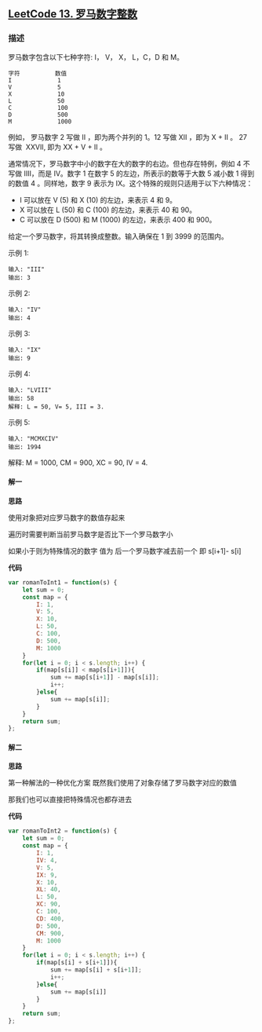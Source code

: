 ## [LeetCode 13. 罗马数字整数](https://leetcode-cn.com/problems/roman-to-integer)
### 描述

罗马数字包含以下七种字符: I， V， X， L，C，D 和 M。
```
字符          数值
I             1
V             5
X             10
L             50
C             100
D             500
M             1000
```
例如， 罗马数字 2 写做 II ，即为两个并列的 1。12 写做 XII ，即为 X + II 。 27 写做  XXVII, 即为 XX + V + II 。

通常情况下，罗马数字中小的数字在大的数字的右边。但也存在特例，例如 4 不写做 IIII，而是 IV。数字 1 在数字 5 的左边，所表示的数等于大数 5 减小数 1 得到的数值 4 。同样地，数字 9 表示为 IX。这个特殊的规则只适用于以下六种情况：

- I 可以放在 V (5) 和 X (10) 的左边，来表示 4 和 9。
- X 可以放在 L (50) 和 C (100) 的左边，来表示 40 和 90。 
- C 可以放在 D (500) 和 M (1000) 的左边，来表示 400 和 900。

给定一个罗马数字，将其转换成整数。输入确保在 1 到 3999 的范围内。

示例 1:
```
输入: "III"
输出: 3
```
示例 2:
```
输入: "IV"
输出: 4
```
示例 3:
```
输入: "IX"
输出: 9
```
示例 4:
```
输入: "LVIII"
输出: 58
解释: L = 50, V= 5, III = 3.
```
示例 5:
```
输入: "MCMXCIV"
输出: 1994
```
解释: M = 1000, CM = 900, XC = 90, IV = 4.

#### 解一
**思路**

使用对象把对应罗马数字的数值存起来

遍历时需要判断当前罗马数字是否比下一个罗马数字小

如果小于则为特殊情况的数字 值为 后一个罗马数字减去前一个 即 s[i+1]- s[i]

**代码**
```Javascript 
var romanToInt1 = function(s) {
    let sum = 0;
    const map = {
        I: 1,
        V: 5,
        X: 10,
        L: 50,
        C: 100,
        D: 500,
        M: 1000
    }
    for(let i = 0; i < s.length; i++) {
        if(map[s[i]] < map[s[i+1]]){
            sum += map[s[i+1]] - map[s[i]];
            i++;
        }else{
            sum += map[s[i]];
        }
    }
    return sum;
};
```
#### 解二 
**思路**

第一种解法的一种优化方案
既然我们使用了对象存储了罗马数字对应的数值 

那我们也可以直接把特殊情况也都存进去

**代码**

```Javascript 
var romanToInt2 = function(s) {
    let sum = 0;
    const map = {
        I: 1,
        IV: 4,
        V: 5,
        IX: 9,
        X: 10,
        XL: 40,
        L: 50,
        XC: 90,
        C: 100,
        CD: 400,
        D: 500,
        CM: 900,
        M: 1000
    }
    for(let i = 0; i < s.length; i++) {
        if(map[s[i] + s[i+1]]){
            sum += map[s[i] + s[i+1]];
            i++;
        }else{
            sum += map[s[i]]
        }
    }
    return sum;
};
```

